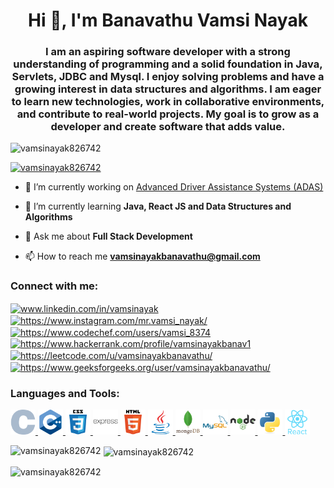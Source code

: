 <h1 align="center">Hi 👋, I'm Banavathu Vamsi Nayak</h1>
<h3 align="center">I am an aspiring software developer with a strong understanding of programming and a solid foundation in Java, Servlets, JDBC and Mysql. I enjoy solving problems and have a growing interest in data structures and algorithms. I am eager to learn new technologies, work in collaborative environments, and contribute to real-world projects. My goal is to grow as a developer and create software that adds value.</h3>

<p align="left"> <img src="https://komarev.com/ghpvc/?username=vamsinayak826742&label=Profile%20views&color=0e75b6&style=flat" alt="vamsinayak826742" /> </p>

<p align="left"> <a href="https://github.com/ryo-ma/github-profile-trophy"><img src="https://github-profile-trophy.vercel.app/?username=vamsinayak826742" alt="vamsinayak826742" /></a> </p>

- 🔭 I’m currently working on [Advanced Driver Assistance Systems (ADAS)](https://github.com/vamsinayak826742/ADAS)

- 🌱 I’m currently learning **Java, React JS and Data Structures and Algorithms**

- 💬 Ask me about **Full Stack Development**

- 📫 How to reach me **vamsinayakbanavathu@gmail.com**

<h3 align="left">Connect with me:</h3>
<p align="left">
<a href="https://linkedin.com/in/www.linkedin.com/in/vamsinayak" target="blank"><img align="center" src="https://raw.githubusercontent.com/rahuldkjain/github-profile-readme-generator/master/src/images/icons/Social/linked-in-alt.svg" alt="www.linkedin.com/in/vamsinayak" height="30" width="40" /></a>
<a href="https://instagram.com/https://www.instagram.com/mr.vamsi_nayak/" target="blank"><img align="center" src="https://raw.githubusercontent.com/rahuldkjain/github-profile-readme-generator/master/src/images/icons/Social/instagram.svg" alt="https://www.instagram.com/mr.vamsi_nayak/" height="30" width="40" /></a>
<a href="https://www.codechef.com/users/https://www.codechef.com/users/vamsi_8374" target="blank"><img align="center" src="https://cdn.jsdelivr.net/npm/simple-icons@3.1.0/icons/codechef.svg" alt="https://www.codechef.com/users/vamsi_8374" height="30" width="40" /></a>
<a href="https://www.hackerrank.com/https://www.hackerrank.com/profile/vamsinayakbanav1" target="blank"><img align="center" src="https://raw.githubusercontent.com/rahuldkjain/github-profile-readme-generator/master/src/images/icons/Social/hackerrank.svg" alt="https://www.hackerrank.com/profile/vamsinayakbanav1" height="30" width="40" /></a>
<a href="https://www.leetcode.com/https://leetcode.com/u/vamsinayakbanavathu/" target="blank"><img align="center" src="https://raw.githubusercontent.com/rahuldkjain/github-profile-readme-generator/master/src/images/icons/Social/leet-code.svg" alt="https://leetcode.com/u/vamsinayakbanavathu/" height="30" width="40" /></a>
<a href="https://auth.geeksforgeeks.org/user/https://www.geeksforgeeks.org/user/vamsinayakbanavathu/" target="blank"><img align="center" src="https://raw.githubusercontent.com/rahuldkjain/github-profile-readme-generator/master/src/images/icons/Social/geeks-for-geeks.svg" alt="https://www.geeksforgeeks.org/user/vamsinayakbanavathu/" height="30" width="40" /></a>
</p>

<h3 align="left">Languages and Tools:</h3>
<p align="left"> <a href="https://www.cprogramming.com/" target="_blank" rel="noreferrer"> <img src="https://raw.githubusercontent.com/devicons/devicon/master/icons/c/c-original.svg" alt="c" width="40" height="40"/> </a> <a href="https://www.w3schools.com/cpp/" target="_blank" rel="noreferrer"> <img src="https://raw.githubusercontent.com/devicons/devicon/master/icons/cplusplus/cplusplus-original.svg" alt="cplusplus" width="40" height="40"/> </a> <a href="https://www.w3schools.com/css/" target="_blank" rel="noreferrer"> <img src="https://raw.githubusercontent.com/devicons/devicon/master/icons/css3/css3-original-wordmark.svg" alt="css3" width="40" height="40"/> </a> <a href="https://expressjs.com" target="_blank" rel="noreferrer"> <img src="https://raw.githubusercontent.com/devicons/devicon/master/icons/express/express-original-wordmark.svg" alt="express" width="40" height="40"/> </a> <a href="https://www.w3.org/html/" target="_blank" rel="noreferrer"> <img src="https://raw.githubusercontent.com/devicons/devicon/master/icons/html5/html5-original-wordmark.svg" alt="html5" width="40" height="40"/> </a> <a href="https://www.java.com" target="_blank" rel="noreferrer"> <img src="https://raw.githubusercontent.com/devicons/devicon/master/icons/java/java-original.svg" alt="java" width="40" height="40"/> </a> <a href="https://www.mongodb.com/" target="_blank" rel="noreferrer"> <img src="https://raw.githubusercontent.com/devicons/devicon/master/icons/mongodb/mongodb-original-wordmark.svg" alt="mongodb" width="40" height="40"/> </a> <a href="https://www.mysql.com/" target="_blank" rel="noreferrer"> <img src="https://raw.githubusercontent.com/devicons/devicon/master/icons/mysql/mysql-original-wordmark.svg" alt="mysql" width="40" height="40"/> </a> <a href="https://nodejs.org" target="_blank" rel="noreferrer"> <img src="https://raw.githubusercontent.com/devicons/devicon/master/icons/nodejs/nodejs-original-wordmark.svg" alt="nodejs" width="40" height="40"/> </a> <a href="https://www.python.org" target="_blank" rel="noreferrer"> <img src="https://raw.githubusercontent.com/devicons/devicon/master/icons/python/python-original.svg" alt="python" width="40" height="40"/> </a> <a href="https://reactjs.org/" target="_blank" rel="noreferrer"> <img src="https://raw.githubusercontent.com/devicons/devicon/master/icons/react/react-original-wordmark.svg" alt="react" width="40" height="40"/> </a> </p>

<p><img align="left" src="https://github-readme-stats.vercel.app/api/top-langs?username=vamsinayak826742&show_icons=true&locale=en&layout=compact" alt="vamsinayak826742" /></p>

<p>&nbsp;<img align="center" src="https://github-readme-stats.vercel.app/api?username=vamsinayak826742&show_icons=true&locale=en" alt="vamsinayak826742" /></p>

<p><img align="center" src="https://github-readme-streak-stats.herokuapp.com/?user=vamsinayak826742&" alt="vamsinayak826742" /></p>
